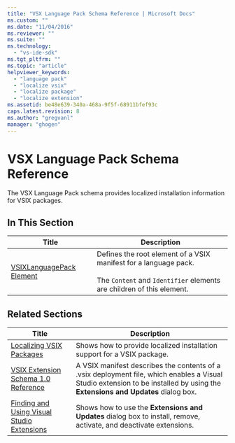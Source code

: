 ```yaml
---
title: "VSX Language Pack Schema Reference | Microsoft Docs"
ms.custom: ""
ms.date: "11/04/2016"
ms.reviewer: ""
ms.suite: ""
ms.technology: 
  - "vs-ide-sdk"
ms.tgt_pltfrm: ""
ms.topic: "article"
helpviewer_keywords: 
  - "language pack"
  - "localize vsix"
  - "localize package"
  - "localize extension"
ms.assetid: be48e639-340a-468a-9f5f-68911bfef93c
caps.latest.revision: 8
ms.author: "gregvanl"
manager: "ghogen"
---
```

# VSX Language Pack Schema Reference
The VSX Language Pack schema provides localized installation information for VSIX packages.  
  
## In This Section  
  
|Title|Description|  
|-----------|-----------------|  
|[VSIXLanguagePack Element](../extensibility/vsixlanguagepack-element-vsix-language-pack-schema.md)|Defines the root element of a VSIX manifest for a language pack.<br /><br /> The `Content` and `Identifier` elements are children of this element.|  
  
## Related Sections  
  
|Title|Description|  
|-----------|-----------------|  
|[Localizing VSIX Packages](../extensibility/localizing-vsix-packages.md)|Shows how to provide localized installation support for a VSIX package.|  
|[VSIX Extension Schema 1.0 Reference](http://msdn.microsoft.com/en-us/76e410ec-b1fb-4652-ac98-4a4c52e09a2b)|A VSIX manifest describes the contents of a .vsix deployment file, which enables a Visual Studio extension to be installed by using the **Extensions and Updates** dialog box.|  
|[Finding and Using Visual Studio Extensions](../ide/finding-and-using-visual-studio-extensions.md)|Shows how to use the **Extensions and Updates** dialog box to install, remove, activate, and deactivate extensions.|